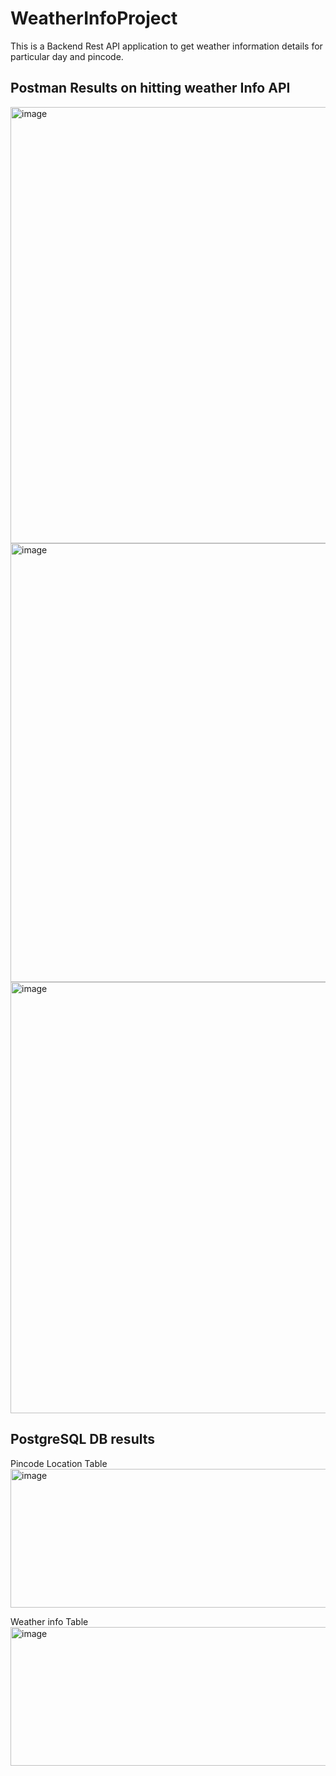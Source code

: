 # WeatherInfoProject
This is a Backend Rest API application to get weather information details for particular day and pincode.

## Postman Results on hitting weather Info API

<img width="1183" height="698" alt="image" src="https://github.com/user-attachments/assets/4744c0cd-bae8-4159-971d-ea8e092aa574" />
<br/>
<img width="1290" height="702" alt="image" src="https://github.com/user-attachments/assets/5bb0c6b9-9aa5-49b6-95cf-7b082a1be15a" />
<br/>
<img width="1350" height="690" alt="image" src="https://github.com/user-attachments/assets/d180c67b-d571-4812-b95a-6894dbed155c" />

## PostgreSQL DB results

Pincode Location Table
<img width="923" height="222" alt="image" src="https://github.com/user-attachments/assets/4a371c10-8396-43fa-b3ee-439963a30028" />
<br/>

Weather info Table
<img width="923" height="222" alt="image" src="https://github.com/user-attachments/assets/fcfe81cc-678a-4fbd-9024-68b2227f92d8" />
<br/>




